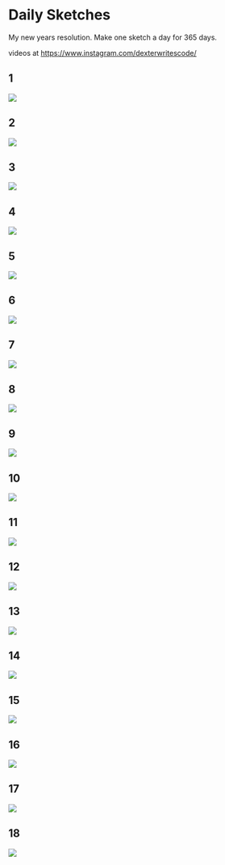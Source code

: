 # Daily Sketches
My new years resolution. Make one sketch a day for 365 days. 

videos at https://www.instagram.com/dexterwritescode/

## 1
![](thumbnails/01-01-17.png)
## 2
![](thumbnails/01-02-17.png)
## 3
![](thumbnails/01-03-17.png)
## 4
![](thumbnails/01-04-17.png)
## 5
![](thumbnails/01-05-17.png)
## 6
![](thumbnails/01-06-17.png)
## 7
![](thumbnails/01-07-17.png)
## 8
![](thumbnails/01-08-17.png)
## 9
![](thumbnails/01-09-17.png)
## 10
![](thumbnails/01-10-17.png)
## 11
![](thumbnails/01-11-17.png)
## 12
![](thumbnails/01-12-17.png)
## 13
![](thumbnails/01-13-17.png)
## 14
![](thumbnails/01-14-17.png)
## 15
![](thumbnails/01-15-17.png)
## 16
![](thumbnails/01-16-17.png)
## 17
![](thumbnails/01-17-17.png)
## 18
![](thumbnails/01-18-17.png)
